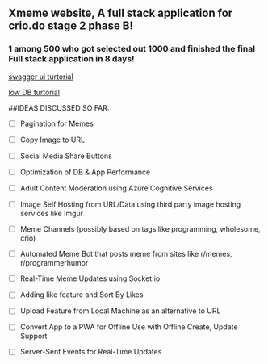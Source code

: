 ## Xmeme website, A full stack application for crio.do stage 2 phase B! 
### 1 among 500 who got selected out 1000 and finished the final Full stack application in 8 days!

<a href="https://www.youtube.com/watch?v=eiSem0cqaN0" target="_blank">swagger ui turtorial</a>

<a href="https://blog.logrocket.com/forms-in-react-in-2020/" target="_blank">low DB turtorial</a>

##IDEAS DISCUSSED SO FAR:

- [ ] Pagination for Memes  

- [ ] Copy Image to URL  

- [ ] Social Media Share Buttons  

- [ ] Optimization of DB & App Performance  

- [ ] Adult Content Moderation using Azure Cognitive Services  

- [ ] Image Self Hosting from URL/Data using third party image hosting services like Imgur  

- [ ] Meme Channels (possibly based on tags like programming, wholesome, crio)  

- [ ] Automated Meme Bot that posts meme from sites like r/memes, r/programmerhumor  

- [ ] Real-Time Meme Updates using Socket.io  

- [ ] Adding like feature and Sort By Likes  

- [ ] Upload Feature from Local Machine as an alternative to URL  

- [ ] Convert App to a PWA for Offline Use with Offline Create, Update Support  

- [ ] Server-Sent Events for Real-Time Updates  
